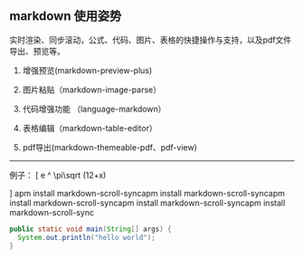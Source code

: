 ## markdown 使用姿势
实时渲染、同步滚动，公式、代码、图片、表格的快捷操作与支持，以及pdf文件导出、预览等。
1. 增强预览(markdown-preview-plus)

2. 图片粘贴（markdown-image-parse）

3. 代码增强功能 （language-markdown）
4. 表格编辑（markdown-table-editor）
5. pdf导出(markdown-themeable-pdf、pdf-view)


---
例子：
\[
e ^ \pi\sqrt (12+x)

\]
apm install markdown-scroll-syncapm install markdown-scroll-syncapm install markdown-scroll-syncapm install markdown-scroll-syncapm install markdown-scroll-sync


```java
public static void main(String[] args) {
  System.out.println("hello world");
}
```
